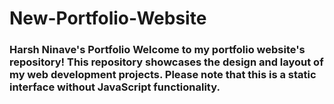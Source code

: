 # New-Portfolio-Website
### Harsh Ninave's Portfolio  Welcome to my portfolio website's repository! This repository showcases the design and layout of my web development projects.  Please note that this is a static interface without JavaScript functionality.
